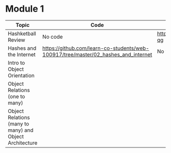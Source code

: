 # Module 1
|Topic|Code|Video|
|-|-|-|
|Hashketball Review|No code|https://youtu.be/7H32mRmd-qg|
|Hashes and the Internet|https://github.com/learn-co-students/web-100917/tree/master/02_hashes_and_internet|No video|
|Intro to Object Orientation|||
|Object Relations (one to many)|||
|Object Relations (many to many) and Object Architecture|||
